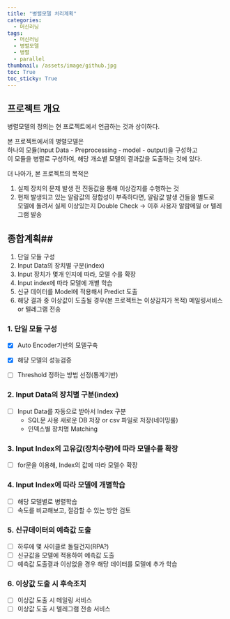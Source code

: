 ```yaml
---
title: "병렬모델 처리계획"
categories:
  - 머신러닝
tags:
  - 머신러닝
  - 병렬모델
  - 병렬
  - parallel
thumbnail: /assets/image/github.jpg
toc: True
toc_sticky: True
---
```



## 프로젝트 개요

병렬모델의 정의는 현 프로젝트에서 언급하는 것과 상이하다.

본 프로젝트에서의 병렬모델은  
하나의 모듈(Input Data - Preprocessing - model - output)을 구성하고  
이 모듈을 병렬로 구성하여, 해당 개소별 모델의 결과값을 도출하는 것에 있다.


더 나아가, 본 프로젝트의 목적은 
1. 실제 장치의 문제 발생 전 진동값을 통해 이상감지를 수행하는 것
2. 현재 발생되고 있는 알람값의 정합성이 부족하다면, 알람값 발생 건들을 별도로  
   모델에 돌려서 실제 이상있는지 Double Check → 이후 사용자 알람메일 or 텔레그램 발송  


## 종합계획##

 1. 단일 모듈 구성
 2. Input Data의 장치별 구분(index)
 3. Input 장치가 몇개 인지에 따라, 모델 수를 확장
 4. Input index에 따라 모델에 개별 학습
 5. 신규 데이터를 Model에 적용해서 Predict 도출
 6. 해당 결과 중 이상값이 도출될 경우(본 프로젝트는 이상감지가 목적) 메일링서비스 or 텔레그램 전송

### 1. 단일 모듈 구성
- [x] Auto Encoder기반의 모델구축
- [x] 해당 모델의 성능검증
- [ ] Threshold 정하는 방법 선정(통계기반)


### 2. Input Data의 장치별 구분(index)
- [ ] Input Data를 자동으로 받아서 Index 구분  
  - SQL문 사용 새로운 DB 저장 or csv 파일로 저장(네이밍룰)
  - 인덱스별 장치명 Matching 

### 3. Input Index의 고유값(장치수량)에 따라 모델수를 확장
- [ ] for문을 이용해, Index의 값에 따라 모델수 확장


### 4. Input Index에 따라 모델에 개별학습
- [ ] 해당 모델별로 병렬학습
- [ ] 속도를 비교해보고, 절감할 수 있는 방안 검토

### 5. 신규데이터의 예측값 도출
- [ ] 하루에 몇 사이클로 돌릴건지(RPA?)
- [ ] 신규값을 모델에 적용하여 예측값 도출
- [ ] 예측값 도출결과 이상없을 경우 해당 데이터를 모델에 추가 학습

### 6. 이상값 도출 시 후속조치
- [ ] 이상값 도출 시 메일링 서비스
- [ ] 이상값 도출 시 텔레그램 전송 서비스
